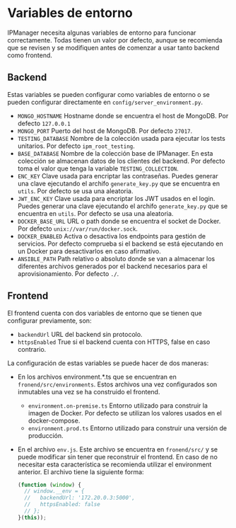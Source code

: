 # Variables de entorno

IPManager necesita algunas variables de entorno para funcionar correctamente. Todas tienen un valor por defecto, aunque se recomienda que se revisen y se modifiquen antes de comenzar a usar tanto backend como frontend.

## Backend

Estas variables se pueden configurar como variables de entorno o se pueden configurar directamente en `config/server_environment.py`.

- `MONGO_HOSTNAME` Hostname donde se encuentra el host de MongoDB. Por defecto `127.0.0.1`
- `MONGO_PORT` Puerto del host de MongoDB. Por defecto `27017`.
- `TESTING_DATABASE` Nombre de la colección usada para ejecutar los tests unitarios. Por defecto `ipm_root_testing`.
- `BASE_DATABASE` Nombre de la colección base de IPManager. En esta colección se almacenan datos de los clientes del backend. Por defecto toma el valor que tenga la variable `TESTING_COLLECTION`.
- `ENC_KEY` Clave usada para encriptar las contraseñas. Puedes generar una clave ejecutando el archifo `generate_key.py` que se encuentra en `utils`. Por defecto se usa una aleatoria.
- `JWT_ENC_KEY` Clave usada para encriptar los JWT usados en el login. Puedes generar una clave ejecutando el archifo `generate_key.py` que se encuentra en `utils`. Por defecto se usa una aleatoria.
- `DOCKER_BASE_URL` URL o path donde se encuentra el socket de Docker. Por defecto `unix://var/run/docker.sock`.
- `DOCKER_ENABLED` Activa o desactiva los endpoints para gestión de servicios. Por defecto comprueba si el backend se está ejecutando en un Docker para desactivarlos en caso afirmativo.
- `ANSIBLE_PATH` Path relativo o absoluto donde se van a almacenar los diferentes archivos generados por el backend necesarios para el aprovisionamiento. Por defecto `./`.



## Frontend

El frontend cuenta con dos variables de entorno que se tienen que configurar previamente, son:

- `backendUrl` URL del backend sin protocolo.
- `httpsEnabled` True si el backend cuenta con HTTPS, false en caso contrario.

La configuración de estas variables se puede hacer de dos maneras:

- En los archivos environment.*.ts que se encuentran en `fronend/src/environments`. Estos archivos una vez configurados son inmutables una vez se ha construido el frontend.

  - `environment.on-premise.ts` Entorno utilizado para construir la imagen de Docker. Por defecto se utilizan los valores usados en el docker-compose.
  - `environment.prod.ts` Entorno utilizado para construir una versión de producción.

- En el archivo `env.js`. Este archivo se encuentra en `fronend/src/` y se puede modificar sin tener que reconstruir el frontend. En caso de no necesitar esta característica se recomienda utilizar el environment anterior. El archivo tiene la siguiente forma:

  ```javascript
  (function (window) {
    // window.__env = {
    //   backendUrl: '172.20.0.3:5000',
    //   httpsEnabled: false
    // };
  }(this));
  ```